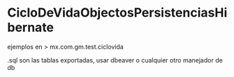 # CicloDeVidaObjectosPersistenciasHibernate

ejemplos en > mx.com.gm.test.ciclovida

.sql  son las tablas exportadas, usar dbeaver o cualquier otro manejador de db
